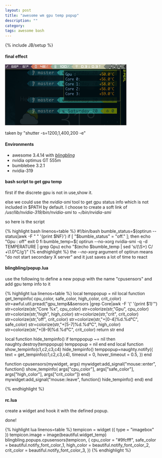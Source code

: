 ```yaml
---
layout: post
title: "awesome wm gpu temp popup"
description: ""
category: 
tags: awesome bash
---
```

{% include JB/setup %}
#### final effect

![screenshot](/assets/images/gpu_popup.png)

taken by "shutter -s=1200,1,400,200 -e"

#### Environments
* awesome 3.4.14 with _[blingbling](http://awesome.naquadah.org/wiki/Blingbling)_
* nvidia optimus GT 555m
* bumblebee 3.2.1
* nvidia-319

#### bash script to get gpu temp
first if the discrete gpu is not in use,show it.

else we could use the *nvidia-smi* tool to get gpu status info which is not included in $PATH by default.
I choose to create a soft link of */usr/lib/nvidia-319/bin/nvidia-smi* to *~/bin/nvidia-smi*

so here is the script

{% highlight bash linenos=table %}
#!/bin/bash
bumble_status=$(optirun --status|awk -F " " '{print $NF}')
if [ "$bumble_status" = "off."  ]; then
    echo "Gpu :           off"
    exit 0
fi
bumble_temp=$( optirun --no-xorg nvidia-smi -q -d TEMPERATURE | grep Gpu)
echo "$(echo $bumble_temp | sed 's/\(\S\+\) C/          +\1.0°C/g')"
{% endhighlight %}
the _--no-xorg_ argument of optirun means "do not start secondary X server" and it just saves a lot of time to react

<!--more-->

#### blingbling/popup.lua

use the following to define a new popup with the name "cpusensors" and add gpu temp info to it

{% highlight lua linenos=table %}
local temppopup = nil
local function get_tempinfo( cpu_color, safe_color, high_color, crit_color)
  str=awful.util.pread("gpu_temp&&sensors |grep Core|awk -F '(' '{print $1}'")
  str=colorize(str,"Core %x", cpu_color)
  str=colorize(str,"Gpu", cpu_color)
  str=colorize(str,"high", high_color)
  str=colorize(str,"crit", crit_color)
  str=colorize(str,"off", crit_color)
  str=colorize(str,"+[0-4]%d.%d°C", safe_color)
  str=colorize(str,"+[5-7]%d.%d°C", high_color)
  str=colorize(str,"+[8-9]%d.%d°C", crit_color)
  return str
end

local function hide_tempinfo()
  if temppopup ~= nil then
     naughty.destroy(temppopup)
     temppopup = nil
  end
end
local function show_tempinfo(c1,c2,c3,c4)
    hide_tempinfo()
    temppopup=naughty.notify({
    text = get_tempinfo(c1,c2,c3,c4),
    timeout = 0, hover_timeout = 0.5,
})
end

function cpusensors(mywidget, args)
    mywidget:add_signal("mouse::enter", function()
        show_tempinfo( args["cpu_color"], args["safe_color"], args["high_color"], args["crit_color"])
    end)
    mywidget:add_signal("mouse::leave", function()
        hide_tempinfo()
    end)
end

{% endhighlight %}

#### rc.lua

create a widget and hook it with the defined popup.

done!

{% highlight lua linenos=table %}
tempicon       = widget ({ type = "imagebox" })
tempicon.image = image(beautiful.widget_temp)
blingbling.popups.cpusensors(tempicon,
{
    cpu_color   = "#9fcfff",
    safe_color  = beautiful.notify_font_color_1,
    high_color  = beautiful.notify_font_color_2,
    crit_color  = beautiful.notify_font_color_3,
})
{% endhighlight %}
